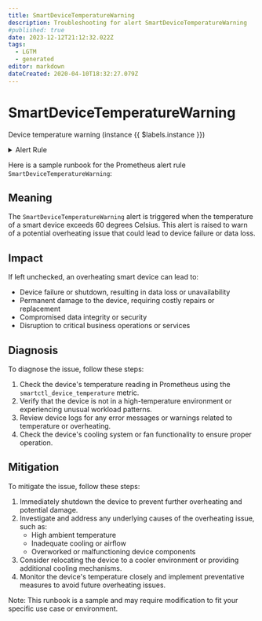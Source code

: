 ```yaml
---
title: SmartDeviceTemperatureWarning
description: Troubleshooting for alert SmartDeviceTemperatureWarning
#published: true
date: 2023-12-12T21:12:32.022Z
tags: 
  - LGTM
  - generated
editor: markdown
dateCreated: 2020-04-10T18:32:27.079Z
---
```


# SmartDeviceTemperatureWarning

Device temperature  warning (instance {{ $labels.instance }})

<details>
  <summary>Alert Rule</summary>

{{% rule "smart-device-monitoring/smartctl-exporter.yml" "SmartDeviceTemperatureWarning" %}}

{{% comment %}}

```yaml
alert: SmartDeviceTemperatureWarning
expr: smartctl_device_temperature > 60
for: 2m
labels:
    severity: warning
annotations:
    summary: Smart device temperature warning (instance {{ $labels.instance }})
    description: |-
        Device temperature  warning (instance {{ $labels.instance }})
          VALUE = {{ $value }}
          LABELS = {{ $labels }}
    runbook: https://github.com/srerun/prometheus-alerts/blob/main/content/runbooks/smartctl-exporter/SmartDeviceTemperatureWarning.md

```

{{% /comment %}}

</details>


Here is a sample runbook for the Prometheus alert rule `SmartDeviceTemperatureWarning`:

## Meaning

The `SmartDeviceTemperatureWarning` alert is triggered when the temperature of a smart device exceeds 60 degrees Celsius. This alert is raised to warn of a potential overheating issue that could lead to device failure or data loss.

## Impact

If left unchecked, an overheating smart device can lead to:

* Device failure or shutdown, resulting in data loss or unavailability
* Permanent damage to the device, requiring costly repairs or replacement
* Compromised data integrity or security
* Disruption to critical business operations or services

## Diagnosis

To diagnose the issue, follow these steps:

1. Check the device's temperature reading in Prometheus using the `smartctl_device_temperature` metric.
2. Verify that the device is not in a high-temperature environment or experiencing unusual workload patterns.
3. Review device logs for any error messages or warnings related to temperature or overheating.
4. Check the device's cooling system or fan functionality to ensure proper operation.

## Mitigation

To mitigate the issue, follow these steps:

1. Immediately shutdown the device to prevent further overheating and potential damage.
2. Investigate and address any underlying causes of the overheating issue, such as:
	* High ambient temperature
	* Inadequate cooling or airflow
	* Overworked or malfunctioning device components
3. Consider relocating the device to a cooler environment or providing additional cooling mechanisms.
4. Monitor the device's temperature closely and implement preventative measures to avoid future overheating issues.

Note: This runbook is a sample and may require modification to fit your specific use case or environment.